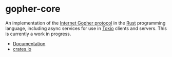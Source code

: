 # gopher-core

An implementation of the [Internet Gopher protocol][gopher] in the [Rust]
programming language, including async services for use in [Tokio] clients
and servers.  This is currently a work in progress.

* [Documentation](https://docs.rs/gopher-core)
* [crates.io](https://crates.io/crates/unicode-reverse)

[gopher]: https://en.wikipedia.org/wiki/Gopher_(protocol)
[Rust]: https://www.rust-lang.org/
[Tokio]: https://tokio.rs/
